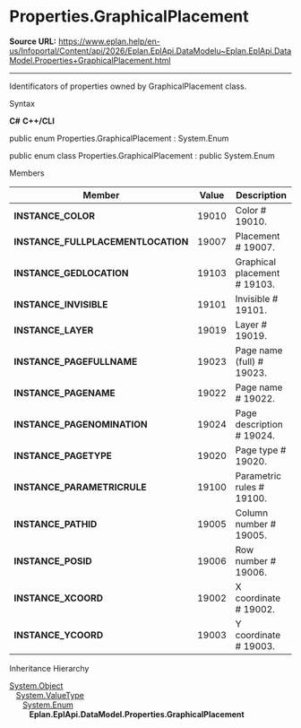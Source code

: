 # Properties.GraphicalPlacement

**Source URL:** https://www.eplan.help/en-us/Infoportal/Content/api/2026/Eplan.EplApi.DataModelu~Eplan.EplApi.DataModel.Properties+GraphicalPlacement.html

---

Identificators of properties owned by GraphicalPlacement class.

Syntax

**C#**
**C++/CLI**


public enum Properties.GraphicalPlacement : System.Enum

public enum class Properties.GraphicalPlacement : public System.Enum


Members

| Member | Value | Description |
| --- | --- | --- |
| **INSTANCE\_COLOR** | 19010 | Color # 19010. |
| **INSTANCE\_FULLPLACEMENTLOCATION** | 19007 | Placement # 19007. |
| **INSTANCE\_GEDLOCATION** | 19103 | Graphical placement # 19103. |
| **INSTANCE\_INVISIBLE** | 19101 | Invisible # 19101. |
| **INSTANCE\_LAYER** | 19019 | Layer # 19019. |
| **INSTANCE\_PAGEFULLNAME** | 19023 | Page name (full) # 19023. |
| **INSTANCE\_PAGENAME** | 19022 | Page name # 19022. |
| **INSTANCE\_PAGENOMINATION** | 19024 | Page description # 19024. |
| **INSTANCE\_PAGETYPE** | 19020 | Page type # 19020. |
| **INSTANCE\_PARAMETRICRULE** | 19100 | Parametric rules # 19100. |
| **INSTANCE\_PATHID** | 19005 | Column number # 19005. |
| **INSTANCE\_POSID** | 19006 | Row number # 19006. |
| **INSTANCE\_XCOORD** | 19002 | X coordinate # 19002. |
| **INSTANCE\_YCOORD** | 19003 | Y coordinate # 19003. |

Inheritance Hierarchy

[System.Object](#)  
   [System.ValueType](#)  
      [System.Enum](#)  
         **Eplan.EplApi.DataModel.Properties.GraphicalPlacement**
